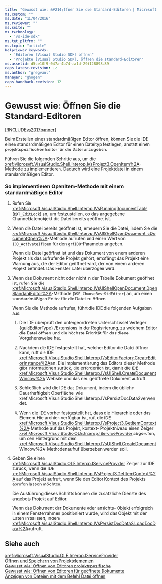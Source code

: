 ```yaml
---
title: "Gewusst wie: &#214;ffnen Sie die Standard-Editoren | Microsoft Docs"
ms.custom: ""
ms.date: "11/04/2016"
ms.reviewer: ""
ms.suite: ""
ms.technology: 
  - "vs-ide-sdk"
ms.tgt_pltfrm: ""
ms.topic: "article"
helpviewer_keywords: 
  - "Editoren [Visual Studio SDK] öffnen"
  - "Projekte [Visual Studio SDK], öffnen die standard-Editoren"
ms.assetid: d5ce10f9-047a-4b74-aa1d-295128898b89
caps.latest.revision: 12
ms.author: "gregvanl"
manager: "ghogen"
caps.handback.revision: 12
---
```

# Gewusst wie: &#214;ffnen Sie die Standard-Editoren
[!INCLUDE[vs2017banner](../code-quality/includes/vs2017banner.md)]

Beim Erstellen eines standardmäßigen Editor öffnen, können Sie die IDE einen standardmäßigen Editor für einen Dateityp festlegen, anstatt einen projektspezifischen Editor für die Datei anzugeben.  
  
 Führen Sie die folgenden Schritte aus, um die <xref:Microsoft.VisualStudio.Shell.Interop.IVsProject3.OpenItem%2A>\-Methode zu implementieren.  Dadurch wird eine Projektdatei in einem standardmäßigen Editor.  
  
### So implementieren OpenItem\-Methode mit einem standardmäßigen Editor  
  
1.  Rufen Sie <xref:Microsoft.VisualStudio.Shell.Interop.IVsRunningDocumentTable> \(`RDT_EditLock`\) an, um festzustellen, ob das angegebene Channeldatenobjekt die Datei bereits geöffnet ist.  
  
2.  Wenn die Datei bereits geöffnet ist, erneuern Sie die Datei, indem Sie die <xref:Microsoft.VisualStudio.Shell.Interop.IVsUIShellOpenDocument.IsDocumentOpen%2A>\-Methode aufrufen und einen Wert von `IDO_ActivateIfOpen` für den `grfIDO`\-Parameter angeben.  
  
     Wenn die Datei geöffnet ist und das Dokument von einem anderen Projekt als das aufrufende Projekt gehört, empfängt das Projekt eine Warnung aus, die der Editor geöffnet wird, der von einem anderen Projekt befindet.  Das Fenster Datei überzogen wird.  
  
3.  Wenn das Dokument nicht oder nicht in der Tabelle Dokument geöffnet ist, rufen Sie die <xref:Microsoft.VisualStudio.Shell.Interop.IVsUIShellOpenDocument.OpenStandardEditor%2A>\-Methode \(`OSE_ChooseBestStdEditor`\) an, um einen standardmäßigen Editor für die Datei zu öffnen.  
  
     Wenn Sie die Methode aufrufen, führt die IDE die folgenden Aufgaben aus:  
  
    1.  Die IDE überprüft den untergeordneten Unterschlüssel Verleger {guidEditorType} \/Extensions in der Registrierung, zu welchem Editor die Datei öffnen und die höchste Priorität für das diese Vorgehensweise hat.  
  
    2.  Nachdem die IDE festgestellt hat, welcher Editor die Datei öffnen kann, ruft die IDE <xref:Microsoft.VisualStudio.Shell.Interop.IVsEditorFactory.CreateEditorInstance%2A>an.  Die Implementierung des Editors dieser Methode gibt Informationen zurück, die erforderlich ist, damit die IDE <xref:Microsoft.VisualStudio.Shell.Interop.IVsUIShell.CreateDocumentWindow%2A> Website und das neu geöffnete Dokument aufruft.  
  
    3.  Schließlich wird die IDE das Dokument, indem die übliche Dauerhaftigkeit Oberfläche, wie <xref:Microsoft.VisualStudio.Shell.Interop.IVsPersistDocData2>verwendet.  
  
    4.  Wenn die IDE vorher festgestellt hat, dass die Hierarchie oder das Element Hierarchien verfügbar ist, ruft die IDE <xref:Microsoft.VisualStudio.Shell.Interop.IVsProject3.GetItemContext%2A>\-Methode auf das Projekt, kontext\- Projektniveau einen Zeiger <xref:Microsoft.VisualStudio.OLE.Interop.IServiceProvider> abgerufen, um den Hintergrund mit dem <xref:Microsoft.VisualStudio.Shell.Interop.IVsUIShell.CreateDocumentWindow%2A>\-Methodenaufruf übergeben werden soll.  
  
4.  Geben Sie einen <xref:Microsoft.VisualStudio.OLE.Interop.IServiceProvider> Zeiger zur IDE zurück, wenn die IDE <xref:Microsoft.VisualStudio.Shell.Interop.IVsProject3.GetItemContext%2A> auf das Projekt aufruft, wenn Sie den Editor Kontext des Projekts abrufen lassen möchten.  
  
     Die Ausführung dieses Schritts können die zusätzliche Dienste des angebots Projekt auf Editor.  
  
     Wenn das Dokument der Dokumente oder ansichts\- Objekt erfolgreich in einem Fensterrahmen positioniert wurde, wird das Objekt mit den Daten initialisiert, indem <xref:Microsoft.VisualStudio.Shell.Interop.IVsPersistDocData2.LoadDocData%2A>aufruft.  
  
## Siehe auch  
 <xref:Microsoft.VisualStudio.OLE.Interop.IServiceProvider>   
 [Öffnen und Speichern von Projektelementen](../extensibility/internals/opening-and-saving-project-items.md)   
 [Gewusst wie: Öffnen von Editoren projektspezifische](../extensibility/how-to-open-project-specific-editors.md)   
 [Gewusst wie: Öffnen von Editoren für geöffnete Dokumente](../extensibility/how-to-open-editors-for-open-documents.md)   
 [Anzeigen von Dateien mit dem Befehl Datei öffnen](../extensibility/internals/displaying-files-by-using-the-open-file-command.md)